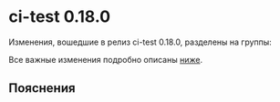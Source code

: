 # ci-test 0.18.0

<!-- ЧЕЛОВЕЧЕСКОЕ ВСТУПЛЕНИЕ -->

Изменения, вошедшие в релиз ci-test 0.18.0, разделены на группы:

Все важные изменения подробно описаны [ниже](#Пояснения).

## Пояснения

